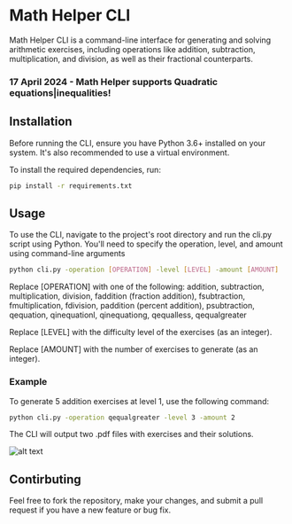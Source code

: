 # Math Helper CLI

Math Helper CLI is a command-line interface for generating and solving arithmetic exercises,
including operations like addition, subtraction, multiplication, and division, as well
as their fractional counterparts.

### 17 April 2024 - Math Helper supports Quadratic equations|inequalities!

## Installation

Before running the CLI, ensure you have Python 3.6+ installed on your system.
It's also recommended to use a virtual environment.

To install the required dependencies, run:

```bash
pip install -r requirements.txt
```

## Usage

To use the CLI, navigate to the project's root directory and run the cli.py script using Python.
You'll need to specify the operation, level, and amount using command-line arguments

```bash
python cli.py -operation [OPERATION] -level [LEVEL] -amount [AMOUNT]
```

Replace [OPERATION] with one of the following: addition, subtraction, multiplication, division,
faddition (fraction addition), fsubtraction, fmultiplication, fdivision, paddition (percent addition), psubtraction,
qequation, qinequationl, qinequationg, qequalless, qequalgreater

Replace [LEVEL] with the difficulty level of the exercises (as an integer).

Replace [AMOUNT] with the number of exercises to generate (as an integer).

### Example

To generate 5 addition exercises at level 1, use the following command:

```bash
python cli.py -operation qequalgreater -level 3 -amount 2
```

The CLI will output two .pdf files with exercises and their solutions.

![alt text](https://i.imgur.com/tbahpEU.png)

## Contirbuting
Feel free to fork the repository, make your changes, and submit a pull request if you have a new feature or bug fix.